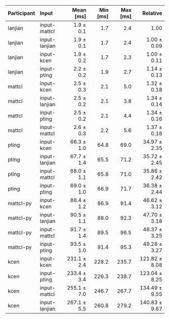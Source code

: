 | Participant | Input | Mean [ms] | Min [ms] | Max [ms] | Relative |
|:---|:---|---:|---:|---:|---:|
| lanjian | input-mattcl | 1.9 ± 0.1 | 1.7 | 2.4 | 1.00 |
| lanjian | input-lanjian | 1.9 ± 0.1 | 1.7 | 2.4 | 1.00 ± 0.09 |
| lanjian | input-kcen | 1.9 ± 0.2 | 1.7 | 2.3 | 1.00 ± 0.11 |
| lanjian | input-pting | 2.2 ± 0.2 | 1.9 | 2.7 | 1.14 ± 0.13 |
| mattcl | input-kcen | 2.5 ± 0.3 | 2.1 | 5.0 | 1.32 ± 0.18 |
| mattcl | input-lanjian | 2.5 ± 0.2 | 2.1 | 3.8 | 1.34 ± 0.14 |
| mattcl | input-pting | 2.5 ± 0.2 | 2.1 | 4.4 | 1.34 ± 0.16 |
| mattcl | input-mattcl | 2.6 ± 0.3 | 2.2 | 5.6 | 1.37 ± 0.18 |
| pting | input-kcen | 66.3 ± 1.0 | 64.8 | 69.0 | 34.97 ± 2.35 |
| pting | input-lanjian | 67.7 ± 1.4 | 65.5 | 71.2 | 35.72 ± 2.45 |
| pting | input-mattcl | 68.0 ± 1.1 | 65.8 | 71.0 | 35.86 ± 2.42 |
| pting | input-pting | 69.0 ± 1.0 | 66.9 | 71.7 | 36.38 ± 2.44 |
| mattcl-py | input-kcen | 88.4 ± 1.2 | 86.9 | 91.4 | 46.62 ± 3.12 |
| mattcl-py | input-lanjian | 90.5 ± 1.1 | 88.0 | 92.3 | 47.70 ± 3.18 |
| mattcl-py | input-mattcl | 91.7 ± 1.4 | 89.5 | 96.5 | 48.37 ± 3.25 |
| mattcl-py | input-pting | 93.5 ± 1.0 | 91.4 | 95.3 | 49.28 ± 3.27 |
| kcen | input-kcen | 231.1 ± 2.4 | 228.2 | 235.7 | 121.82 ± 8.08 |
| kcen | input-pting | 233.4 ± 3.4 | 226.3 | 238.7 | 123.04 ± 8.25 |
| kcen | input-mattcl | 255.1 ± 7.0 | 246.7 | 267.7 | 134.49 ± 9.55 |
| kcen | input-lanjian | 267.1 ± 5.5 | 260.8 | 279.2 | 140.83 ± 9.67 |
